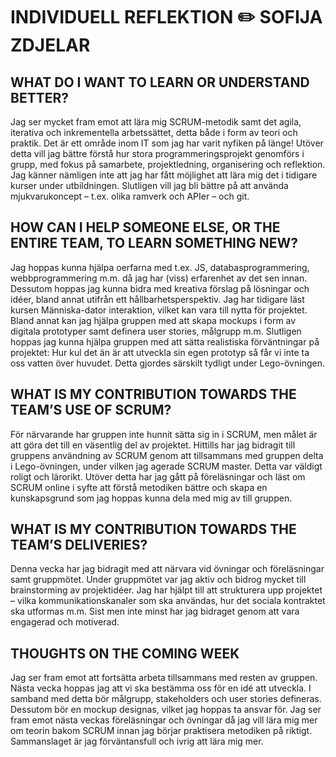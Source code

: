 # INDIVIDUELL REFLEKTION :pencil2: SOFIJA ZDJELAR

## WHAT DO I WANT TO LEARN OR UNDERSTAND BETTER?
Jag ser mycket fram emot att lära mig SCRUM-metodik samt det agila, iterativa och inkrementella arbetssättet, detta både i form av teori och praktik. Det är ett område inom IT som jag har varit nyfiken på länge! Utöver detta vill jag bättre förstå hur stora programmeringsprojekt genomförs i grupp, med fokus på samarbete, projektledning, organisering och reflektion. Jag känner nämligen inte att jag har fått möjlighet att lära mig det i tidigare kurser under utbildningen. Slutligen vill jag bli bättre på att använda mjukvarukoncept – t.ex. olika ramverk och APIer – och git. 

## HOW CAN I HELP SOMEONE ELSE, OR THE ENTIRE TEAM, TO LEARN SOMETHING NEW? 
Jag hoppas kunna hjälpa oerfarna med t.ex. JS, databasprogrammering, webbprogrammering m.m. då jag har (viss) erfarenhet av det sen innan. Dessutom hoppas jag kunna bidra med kreativa förslag på lösningar och idéer, bland annat utifrån ett hållbarhetsperspektiv. Jag har tidigare läst kursen Människa-dator interaktion, vilket kan vara till nytta för projektet. Bland annat kan jag hjälpa gruppen med att skapa mockups i form av digitala prototyper samt definera user stories, målgrupp m.m.  Slutligen hoppas jag kunna hjälpa gruppen med att sätta realistiska förväntningar på projektet: Hur kul det än är att utveckla sin egen prototyp så får vi inte ta oss vatten över huvudet. Detta gjordes särskilt tydligt under Lego-övningen. 

## WHAT IS MY CONTRIBUTION TOWARDS THE TEAM’S USE OF SCRUM? 
För närvarande har gruppen inte hunnit sätta sig in i SCRUM, men målet är att göra det till en väsentlig del av projektet. Hittills har jag bidragit till gruppens användning av SCRUM genom att tillsammans med gruppen delta i Lego-övningen, under vilken jag agerade SCRUM master. Detta var väldigt roligt och lärorikt. Utöver detta har jag gått på föreläsningar och läst om SCRUM online i syfte att förstå metodiken bättre och skapa en kunskapsgrund som jag hoppas kunna dela med mig av till gruppen.   

## WHAT IS MY CONTRIBUTION TOWARDS THE TEAM’S DELIVERIES? 
Denna vecka har jag bidragit med att närvara vid övningar och föreläsningar samt gruppmötet. Under gruppmötet var jag aktiv och bidrog mycket till brainstorming av projektidéer. Jag har hjälpt till att strukturera upp projektet – vilka kommunikationskanaler som ska användas, hur det sociala kontraktet ska utformas m.m. Sist men inte minst har jag bidraget genom att vara engagerad och motiverad. 

## THOUGHTS ON THE COMING WEEK
Jag ser fram emot att fortsätta arbeta tillsammans med resten av gruppen. Nästa vecka hoppas jag att vi ska bestämma oss för en idé att utveckla. I samband med detta bör målgrupp, stakeholders och user stories defineras. Dessutom bör en mockup designas, vilket jag hoppas ta ansvar för. Jag ser fram emot nästa veckas föreläsningar och övningar då jag vill lära mig mer om teorin bakom SCRUM innan jag börjar praktisera metodiken på riktigt. Sammanslaget är jag förväntansfull och ivrig att lära mig mer. 


